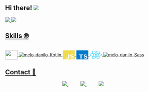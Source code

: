  ## Hi there! <img src="https://raw.githubusercontent.com/iampavangandhi/iampavangandhi/master/gifs/Hi.gif" width="30px"></h2>
 
 <div>
  <a href="https://github.com/melo-danilo">
  <img height="180em" src="https://github-readme-stats.vercel.app/api?username=melo-danilo&show_icons=true&theme=dracula&include_all_commits=true&count_private=true"/>
  <img height="180em" src="https://github-readme-stats.vercel.app/api/top-langs/?username=melo-danilo&layout=compact&langs_count=7&theme=dracula"/>
 </div>
 
 ## Skills :nerd_face:
<div style="display: inline_block"><br>
 <img align="center" alt"melo-danilo-Flutter" height="30" width="40" src="https://user-images.githubusercontent.com/69170713/128801878-3019ac29-d98a-4c49-9209-b7c6e2c41677.png">
 <img align="center" alt="melo-danilo-Kotlin" height="28" width="30" src="https://user-images.githubusercontent.com/69170713/128801733-c9b795f8-1882-4816-ac66-e3b8b2c2d823.png">
 <img align="center" alt="melo-danilo-Js" height="30" width="40" src="https://raw.githubusercontent.com/devicons/devicon/master/icons/javascript/javascript-plain.svg">
 <img align="center" alt="melo-danilo-Ts" height="30" width="40" src="https://raw.githubusercontent.com/devicons/devicon/master/icons/typescript/typescript-plain.svg">
 <img align="center" alt="melo-danilo-React" height="30" width="40" src="https://raw.githubusercontent.com/devicons/devicon/master/icons/react/react-original.svg">
 <img align="center" alt="melo-danilo-Sass" height="40" width="45" src="https://user-images.githubusercontent.com/69170713/128802153-078b501c-3384-420f-b754-4e57f0d3704f.png">
</div>
 
 ## Contact :iphone:

<p align="center">
    <a href="https://github.com/melo-danilo">
        <img  src="https://img.shields.io/badge/github-%23100000.svg?&style=for-the-badge&logo=github&logoColor=white&link=mailto:https://github.com/melo-danilo">
    </a>
    &nbsp;&nbsp;&nbsp;&nbsp;&nbsp;&nbsp;&nbsp;&nbsp;&nbsp;
    <a href="mailto:danilofr.melo@gmail.com">
        <img src="https://img.shields.io/badge/gmail-D14836?&style=for-the-badge&logo=gmail&logoColor=white&link=mailto:danilofr.melo@gmail.com">
    </a>
    &nbsp;&nbsp;&nbsp;&nbsp;&nbsp;&nbsp;&nbsp;&nbsp;&nbsp;
    <a href="https://www.linkedin.com/in/danilofr-melo/">
        <img src="https://img.shields.io/badge/linkedin-%230077B5.svg?&style=for-the-badge&logo=linkedin&logoColor=white&link=mailto:https://www.linkedin.com/in/danilofr-melo/">
    </a>
</p>
 
